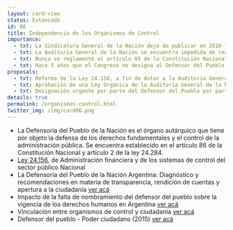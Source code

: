 ```yaml
---
layout: card-view
status: Estancado
id: 06
title: Independencia de los Organismos de Control
importance:
  - txt: La Sindicatura General de la Nación dejó de publicar en 2010 los informes de Control de Gobierno y retiró de su página web aquéllos publicados.
  - txt: La Auditoría General de la Nación se encuentra impedida de realizar controles en tiempo real, sus informes no tienen fuerza sancionatoria y son tratados con excesiva demora por la Comisión Bicameral Mixta Revisora de Cuentas del Poder Legislativo.
  - txt: Nunca se reglamentó el artículo 85 de la Constitución Nacional sobre la AGN y no existe ley que regule su funcionamiento y asegure el principio de independencia en la conformación del Colegio de Auditores.
  - txt: Hace 5 años que el Congreso no designa al Defensor del Pueblo de la Nación.
proposals:
  - txt: Reforma de la Ley 24.156, a fin de dotar a la Auditoría General de la Nación y a la Sindicatura General de la Nación de mayor autonomía y ampliar las facultades de la AGN para poder realizar controles en tiempo real y que sus informes sean vinculantes.
  - txt: Aprobación de una Ley Orgánica de la Auditoría General de la Nación, que entre otras cosas establezca que la mayoría de los miembros del Colegio de Auditores sean propuestos por la oposición. 
  - txt: Designación urgente por parte del Defensor del Pueblo por parte del Congreso de la Nación.
details: true
permalink: /organismos-control.html
twitter_img: /img/card06.png
---
```


* La Defensoría del Pueblo de la Nación es el órgano autárquico que tiene por objeto la defensa de los derechos fundamentales y el control de la administración pública. Se encuentra establecido en el artículo 86 de la Constitución Nacional y artículo 2 de la ley 24.284. 
* [Ley 24.156](http://www.infoleg.gov.ar/infolegInternet/anexos/0-4999/554/texact.htm), de Administración financiera y de los sistemas de control del sector público Nacional 
* La Defensoría del Pueblo de la Nación Argentina: Diagnóstico y recomendaciones en materia de transparencia, rendición de cuentas y apertura a la ciudadanía [ver acá](http://iniciativatpa.org/2012/wp-content/uploads/2014/09/Informe-DP-Argentina-FINAL.pdf)
* Impacto de la falta de nombramiento del defensor del pueblo sobre la vigencia de los derechos humanos en Argentina [ver acá](http://poderciudadano.org/wp-content/uploads/2014/10/Impacto-de-la-falta-de-nombramiento-del-DP.pdf)
* Vinculación entre organismos de control y ciudadanía [ver acá](http://acij.org.ar/blog/2013/12/18/articulo-sobre-vinculacion-entre-organismos-de-control-y-ciudadania-con-u4-anti-corruption-resource-centre/)
* Defensor del pueblo - Poder ciudadano (2015) [ver acá](http://poderciudadano.org/ongs-presentan-una-accion-judicial-para-que-el-congreso-de-la-nacion-designe-al-defensora-del-pueblo/)
